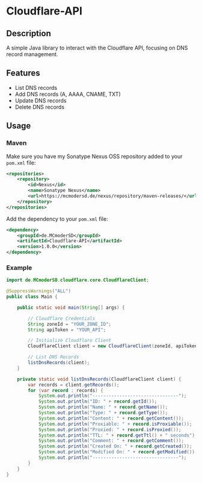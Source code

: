 # Cloudflare-API

## Description
A simple Java library to interact with the Cloudflare API, focusing on DNS record management.

## Features
- List DNS records
- Add DNS records (A, AAAA, CNAME, TXT)
- Update DNS records
- Delete DNS records

## Usage

### Maven
Make sure you have my Sonatype Nexus OSS repository added to your `pom.xml` file:
```xml
<repositories>
    <repository>
        <id>Nexus</id>
        <name>Sonatype Nexus</name>
        <url>https://mcmodersd.de/nexus/repository/maven-releases/</url>
    </repository>
</repositories>
```
Add the dependency to your `pom.xml` file:
```xml
<dependency>
    <groupId>de.MCmoderSD</groupId>
    <artifactId>Cloudflare-API</artifactId>
    <version>1.0.0</version>
</dependency>
```

### Example
```java
import de.MCmoderSD.cloudflare.core.CloudflareClient;

@SuppressWarnings("ALL")
public class Main {

    public static void main(String[] args) {

        // Cloudflare Credentials
        String zoneId = "YOUR_ZONE_ID";
        String apiToken = "YOUR_API";

        // Initialize Cloudflare Client
        CloudflareClient client = new CloudflareClient(zoneId, apiToken);

        // List DNS Records
        listDnsRecords(client);
    }

    private static void listDnsRecords(CloudflareClient client) {
        var records = client.getRecords();
        for (var record : records) {
            System.out.println("--------------------------------");
            System.out.println("ID: " + record.getId());
            System.out.println("Name: " + record.getName());
            System.out.println("Type: " + record.getType());
            System.out.println("Content: " + record.getContent());
            System.out.println("Proxiable: " + record.isProxiable());
            System.out.println("Proxied: " + record.isProxied());
            System.out.println("TTL: " + record.getTtl() + " seconds");
            System.out.println("Comment: " + record.getComment());
            System.out.println("Created On: " + record.getCreated());
            System.out.println("Modified On: " + record.getModified());
            System.out.println("--------------------------------");
        }
    }
}
```
